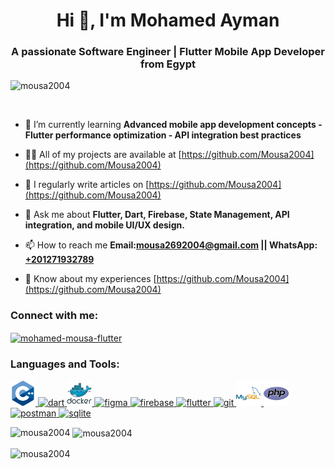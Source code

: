 <h1 align="center">Hi 👋, I'm Mohamed Ayman</h1>
<h3 align="center">A passionate Software Engineer | Flutter Mobile App Developer from Egypt</h3>

<p align="left"> <img src="https://komarev.com/ghpvc/?username=mousa2004&label=Profile%20views&color=0e75b6&style=flat" alt="mousa2004" /> </p>

<p align="left"> <img src"https://github-profile-trophy.vercel.app/?username=mousa2004&theme=darkhub"/></p>

- 🌱 I’m currently learning **Advanced mobile app development concepts - Flutter performance optimization - API integration best practices**

- 👨‍💻 All of my projects are available at [https://github.com/Mousa2004](https://github.com/Mousa2004)

- 📝 I regularly write articles on [https://github.com/Mousa2004](https://github.com/Mousa2004)

- 💬 Ask me about **Flutter, Dart, Firebase, State Management, API integration, and mobile UI/UX design.**

- 📫 How to reach me **Email:[mousa2692004@gmail.com](mailto:mousa2692004@gmail.com) || WhatsApp: [+201271932789](https://wa.me/201271932789)**

- 📄 Know about my experiences [https://github.com/Mousa2004](https://github.com/Mousa2004)

<h3 align="left">Connect with me:</h3>
<p align="left">
<a href="https://linkedin.com/in/mohamed-mousa-flutter" target="blank"><img align="center" src="https://raw.githubusercontent.com/rahuldkjain/github-profile-readme-generator/master/src/images/icons/Social/linked-in-alt.svg" alt="mohamed-mousa-flutter" height="30" width="40" /></a>
</p>

<h3 align="left">Languages and Tools:</h3>
<p align="left"> <a href="https://www.w3schools.com/cpp/" target="_blank" rel="noreferrer"> <img src="https://raw.githubusercontent.com/devicons/devicon/master/icons/cplusplus/cplusplus-original.svg" alt="cplusplus" width="40" height="40"/> </a> <a href="https://dart.dev" target="_blank" rel="noreferrer"> <img src="https://www.vectorlogo.zone/logos/dartlang/dartlang-icon.svg" alt="dart" width="40" height="40"/> </a> <a href="https://www.docker.com/" target="_blank" rel="noreferrer"> <img src="https://raw.githubusercontent.com/devicons/devicon/master/icons/docker/docker-original-wordmark.svg" alt="docker" width="40" height="40"/> </a> <a href="https://www.figma.com/" target="_blank" rel="noreferrer"> <img src="https://www.vectorlogo.zone/logos/figma/figma-icon.svg" alt="figma" width="40" height="40"/> </a> <a href="https://firebase.google.com/" target="_blank" rel="noreferrer"> <img src="https://www.vectorlogo.zone/logos/firebase/firebase-icon.svg" alt="firebase" width="40" height="40"/> </a> <a href="https://flutter.dev" target="_blank" rel="noreferrer"> <img src="https://www.vectorlogo.zone/logos/flutterio/flutterio-icon.svg" alt="flutter" width="40" height="40"/> </a> <a href="https://git-scm.com/" target="_blank" rel="noreferrer"> <img src="https://www.vectorlogo.zone/logos/git-scm/git-scm-icon.svg" alt="git" width="40" height="40"/> </a> <a href="https://www.mysql.com/" target="_blank" rel="noreferrer"> <img src="https://raw.githubusercontent.com/devicons/devicon/master/icons/mysql/mysql-original-wordmark.svg" alt="mysql" width="40" height="40"/> </a> <a href="https://www.php.net" target="_blank" rel="noreferrer"> <img src="https://raw.githubusercontent.com/devicons/devicon/master/icons/php/php-original.svg" alt="php" width="40" height="40"/> </a> <a href="https://postman.com" target="_blank" rel="noreferrer"> <img src="https://www.vectorlogo.zone/logos/getpostman/getpostman-icon.svg" alt="postman" width="40" height="40"/> </a> <a href="https://www.sqlite.org/" target="_blank" rel="noreferrer"> <img src="https://www.vectorlogo.zone/logos/sqlite/sqlite-icon.svg" alt="sqlite" width="40" height="40"/> </a> </p>

<p><img align="left" src="https://github-readme-stats.vercel.app/api/top-langs?username=mousa2004&show_icons=true&locale=en&layout=compact" alt="mousa2004" /></p>

<p>&nbsp;<img align="center" src="https://github-readme-stats.vercel.app/api?username=mousa2004&show_icons=true&locale=en" alt="mousa2004" /></p>

<p><img align="center" src="https://github-readme-streak-stats.herokuapp.com/?user=mousa2004&" alt="mousa2004" /></p>
